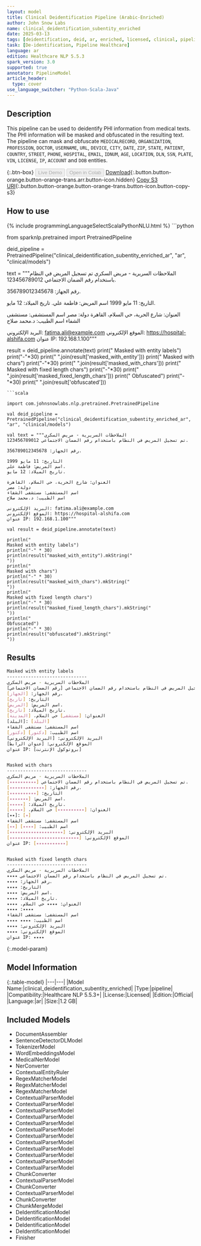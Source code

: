```yaml
---
layout: model
title: Clinical Deidentification Pipeline (Arabic-Enriched)
author: John Snow Labs
name: clinical_deidentification_subentity_enriched
date: 2025-03-13
tags: [deidentification, deid, ar, enriched, licensed, clinical, pipeline, subentity]
task: [De-identification, Pipeline Healthcare]
language: ar
edition: Healthcare NLP 5.5.3
spark_version: 3.0
supported: true
annotator: PipelineModel
article_header:
  type: cover
use_language_switcher: "Python-Scala-Java"
---
```


## Description

This pipeline can be used to deidentify PHI information from medical texts. The PHI information will be masked and obfuscated in the resulting text.
The pipeline can mask and obfuscate `MEDICALRECORD`, `ORGANIZATION`, `PROFESSION`, `DOCTOR`, `USERNAME`, `URL`, `DEVICE`, `CITY`, `DATE`,
`ZIP`, `STATE`, `PATIENT`, `COUNTRY`, `STREET`, `PHONE`, `HOSPITAL`, `EMAIL`, `IDNUM`, `AGE`, `LOCATION`, `DLN`, `SSN`, `PLATE`, `VIN`, `LICENSE`, `IP`, `ACCOUNT` and `DOB`  entities.

{:.btn-box}
<button class="button button-orange" disabled>Live Demo</button>
<button class="button button-orange" disabled>Open in Colab</button>
[Download](https://s3.amazonaws.com/auxdata.johnsnowlabs.com/clinical/models/clinical_deidentification_subentity_enriched_ar_5.5.3_3.0_1741887082903.zip){:.button.button-orange.button-orange-trans.arr.button-icon.hidden}
[Copy S3 URI](s3://auxdata.johnsnowlabs.com/clinical/models/clinical_deidentification_subentity_enriched_ar_5.5.3_3.0_1741887082903.zip){:.button.button-orange.button-orange-trans.button-icon.button-copy-s3}

## How to use



<div class="tabs-box" markdown="1">
{% include programmingLanguageSelectScalaPythonNLU.html %}
```python

from sparknlp.pretrained import PretrainedPipeline

deid_pipeline = PretrainedPipeline("clinical_deidentification_subentity_enriched_ar", "ar", "clinical/models")

text = """الملاحظات السريرية - مريض السكري
تم تسجيل المريض في النظام باستخدام رقم الضمان الاجتماعي 123456789012.

رقم الجهاز: 356789012345678.

التاريخ: 11 مايو 1999
اسم المريض: فاطمة علي.
تاريخ الميلاد: 12 مايو.

العنوان: شارع الحرية، حي السلام، القاهرة
دولة: مصر
اسم المستشفى: مستشفى الشفاء
اسم الطبيب: د.محمد صلاح

البريد الإلكتروني: fatima.ali@example.com
الموقع الإلكتروني: https://hospital-alshifa.com
عنوان IP: 192.168.1.100"""

result = deid_pipeline.annotate(text)
print("
Masked with entity labels")
print("-"*30)
print("
".join(result['masked_with_entity']))
print("
Masked with chars")
print("-"*30)
print("
".join(result['masked_with_chars']))
print("
Masked with fixed length chars")
print("-"*30)
print("
".join(result['masked_fixed_length_chars']))
print("
Obfuscated")
print("-"*30)
print("
".join(result['obfuscated']))


```
```scala

import com.johnsnowlabs.nlp.pretrained.PretrainedPipeline

val deid_pipeline = PretrainedPipeline("clinical_deidentification_subentity_enriched_ar", "ar", "clinical/models")

val text = """الملاحظات السريرية - مريض السكري
تم تسجيل المريض في النظام باستخدام رقم الضمان الاجتماعي 123456789012.

رقم الجهاز: 356789012345678.

التاريخ: 11 مايو 1999
اسم المريض: فاطمة علي.
تاريخ الميلاد: 12 مايو.

العنوان: شارع الحرية، حي السلام، القاهرة
دولة: مصر
اسم المستشفى: مستشفى الشفاء
اسم الطبيب: د.محمد صلاح

البريد الإلكتروني: fatima.ali@example.com
الموقع الإلكتروني: https://hospital-alshifa.com
عنوان IP: 192.168.1.100"""

val result = deid_pipeline.annotate(text)

println("
Masked with entity labels")
println("-" * 30)
println(result("masked_with_entity").mkString("
"))
println("
Masked with chars")
println("-" * 30)
println(result("masked_with_chars").mkString("
"))
println("
Masked with fixed length chars")
println("-" * 30)
println(result("masked_fixed_length_chars").mkString("
"))
println("
Obfuscated")
println("-" * 30)
println(result("obfuscated").mkString("
"))

```
</div>

## Results

```bash
Masked with entity labels
------------------------------
الملاحظات السريرية - مريض السكري
تم تسجيل المريض في النظام باستخدام رقم الضمان الاجتماعي [رقم الضمان الاجتماعي].
رقم الجهاز: [الجهاز].
التاريخ: [تاريخ]
اسم المريض: [المريض].
تاريخ الميلاد: [تاريخ].
العنوان: [مستشفى] حي السلام، [المدينة]
[البلد]: [البلد]
اسم المستشفى: مستشفى الشفاء
اسم الطبيب: [دكتور] [دكتور]
البريد الإلكتروني: [البريد الإلكتروني]
الموقع الإلكتروني: [عنوان الرابط]
عنوان IP: [بروتوكول الإنترنت]


Masked with chars
------------------------------
الملاحظات السريرية - مريض السكري
تم تسجيل المريض في النظام باستخدام رقم الضمان الاجتماعي [٭٭٭٭٭٭٭٭٭٭].
رقم الجهاز: [٭٭٭٭٭٭٭٭٭٭٭٭٭].
التاريخ: [٭٭٭٭٭٭٭٭٭٭]
اسم المريض: [٭٭٭٭٭٭٭].
تاريخ الميلاد: [٭٭٭٭٭].
العنوان: [٭٭٭٭٭٭٭٭٭٭] حي السلام، [٭٭٭٭٭]
[٭٭]: [٭]
اسم المستشفى: مستشفى الشفاء
اسم الطبيب: [٭٭٭٭] [٭٭]
البريد الإلكتروني: [٭٭٭٭٭٭٭٭٭٭٭٭٭٭٭٭٭٭٭٭]
الموقع الإلكتروني: [٭٭٭٭٭٭٭٭٭٭٭٭٭٭٭٭٭٭٭٭٭٭٭٭٭٭]
عنوان IP: [٭٭٭٭٭٭٭٭٭٭٭]


Masked with fixed length chars
------------------------------
الملاحظات السريرية - مريض السكري
تم تسجيل المريض في النظام باستخدام رقم الضمان الاجتماعي ٭٭٭٭.
رقم الجهاز: ٭٭٭٭.
التاريخ: ٭٭٭٭
اسم المريض: ٭٭٭٭.
تاريخ الميلاد: ٭٭٭٭.
العنوان: ٭٭٭٭ حي السلام، ٭٭٭٭
٭٭٭٭: ٭٭٭٭
اسم المستشفى: مستشفى الشفاء
اسم الطبيب: ٭٭٭٭ ٭٭٭٭
البريد الإلكتروني: ٭٭٭٭
الموقع الإلكتروني: ٭٭٭٭
عنوان IP: ٭٭٭٭

```

{:.model-param}
## Model Information

{:.table-model}
|---|---|
|Model Name:|clinical_deidentification_subentity_enriched|
|Type:|pipeline|
|Compatibility:|Healthcare NLP 5.5.3+|
|License:|Licensed|
|Edition:|Official|
|Language:|ar|
|Size:|1.2 GB|

## Included Models

- DocumentAssembler
- SentenceDetectorDLModel
- TokenizerModel
- WordEmbeddingsModel
- MedicalNerModel
- NerConverter
- ContextualEntityRuler
- RegexMatcherModel
- RegexMatcherModel
- RegexMatcherModel
- ContextualParserModel
- ContextualParserModel
- ContextualParserModel
- ContextualParserModel
- ContextualParserModel
- ContextualParserModel
- ContextualParserModel
- ContextualParserModel
- ContextualParserModel
- ContextualParserModel
- ContextualParserModel
- ContextualParserModel
- ChunkConverter
- ContextualParserModel
- ChunkConverter
- ContextualParserModel
- ChunkConverter
- ChunkMergeModel
- DeIdentificationModel
- DeIdentificationModel
- DeIdentificationModel
- DeIdentificationModel
- Finisher